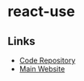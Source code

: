 # react-use

## Links

- [Code Repository](https://github.com/streamich/react-use)
- [Main Website](https://streamich.github.io/react-use)
